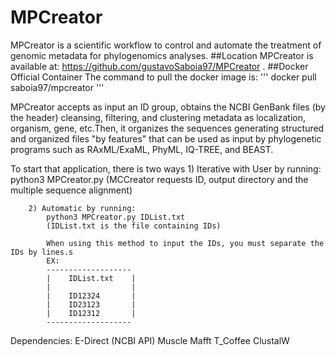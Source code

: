 # MPCreator
MPCreator is a scientific workflow to control and automate the treatment of genomic metadata for phylogenomics analyses. 
##Location
MPCreator is available at: https://github.com/gustavoSaboia97/MPCreator .
##Docker Official Container
The command to pull the docker image is: 
'''
docker pull saboia97/mpcreator 
'''

MPCreator accepts as input an ID group, obtains the NCBI GenBank files (by the header) cleansing, filtering, and clustering metadata as localization, organism, gene, etc.Then, it organizes the sequences generating structured and organized files "by features" that can be used as input by phylogenetic programs such as RAxML/ExaML, PhyML, IQ-TREE, and BEAST.

To start that application, there is two ways
        1) Iterative with User by running:
            python3 MPCreator.py 
            (MCCreator requests  ID, output directory and the multiple sequence alignment)

        2) Automatic by running:
            python3 MPCreator.py IDList.txt
            (IDList.txt is the file containing IDs)

            When using this method to input the IDs, you must separate the IDs by lines.s
            EX: 
            -------------------
            |    IDList.txt    |
            |                  |
            |    ID12324       |
            |    ID23123       |
            |    ID12312       | 
            -------------------

Dependencies:
    E-Direct (NCBI API)
    Muscle
    Mafft
    T_Coffee
    ClustalW


    
